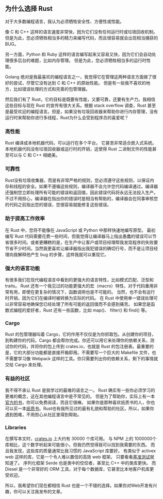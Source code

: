 
## 为什么选择 Rust

对于大多数编程语言，我认为必须牺牲安全性、方便性或性能。

像 C 和 C++ 这样的语言速度非常快，因为它们没有任何运行时或垃圾回收机制。 但是为此，您必须牺牲相当多的精力来编写代码，而且很容易就会出现相当捕获的 BUG。

另一方面，Python 和 Ruby 这样的语言编写起来又容易又快，因为它们会自动处理很多后台的难题，比如内存管理。 但是为此，您必须牺牲相当多的运行时性能。

Golang 绝对是我最喜欢的编程语言之一，我觉得它在管理这两种语言方面做了很好的尝试，尽管它没有达到 C 和 C++ 的原始性能。 但是有一些我不喜欢的地方，比如错误处理的方式和完善的包管理器。

然后我们有了 Rust，它的目标是既要有性能，又要可靠，还要有生产力。我相信这些目标与现在 Rust 的宣传有很大关系。根据 stack overflow 调查，Rust 甚至是最受欢迎的编程语言。但是，如果没有垃圾回收器来帮助你进行内存管理，没有运行时来帮助你进行多线程，Rust为什么会受到程序员的喜爱呢？

### 高性能

Rust 编译成本地机器代码，可以运行在多个平台。 它甚至非常适合嵌入式系统。 本地机器代码没有垃圾回收器或运行时的开销，这使得 Rust 二进制文件的性能甚至可以与 C 和 C++ 相媲美。


### 可靠性

Rust没有垃圾收集器，而是有非常严格的规则，您必须遵守这些规则，以保证内存和线程的安全。如果不遵循这些规则，编译器不会允许您代码编译通过。编译器还强制您立即处理所有可能的错误和返回值，因此错误代码将永远无法投入生产。不过不用担心，编译器在指出你的错误时是相当有帮助的，编译器会在同事审核您的代码之前指出您的错误，您很容易就能修复这些错误。

### 助于提高工作效率

在 Rust 中，您将不能像在 JavaScript 或 Python 中那样快速地编写原型。 最初编写 Rust 代码需要花费一些时间，但我觉得让编译器马上指出愚蠢的错误可以节省很多时间。或者更糟糕的是，在生产中让客户或项目经理帮我发现程序的失败要节省不少时间。当然我更喜欢让编译器指出我犯错误的确切行号，而不是让项目经理向我解释他产生 bug 的步骤，这样我就可以重现它。

### 强大的语言功能

有很多我们在现代编程语言中看到的更强大的语言特性，比如模式匹配、泛型和 traits。 Rust 还有一个我见过的功能更强大的宏（macro）特性，对于代码重用非常有用，即使在更复杂的情况下，函数调用也是不可能的。 当然，也不会有运行时开销，因为它们在编译时被转换为实际的代码。 在 Rust 中使用单一错误处理可以非常容易地确保您已经处理了所有可能的返回值而不会感到痛苦。 如果您是函数式编程的爱好者，Rust 还有一些函数，比如 map()、 filter() 和 find() 等。

### Cargo

Rust 的包管理器叫着 Cargo，它的作用不仅仅是为你抓取包。从创建你的项目，到构建你的代码，Cargo 都会帮你完成。你还可以用它来处理你的依赖关系，测试你的代码，并将你的包上传到 crates.io，也就是 Rust 的包注册表。最重要的是，它的大部分功能都是直接开箱即用。不需要写一个巨大的 Makefile 文件，也不需要学习像 Webpack 这样的工具。你只需要列出你的依赖关系，剩下的事情就交给 Cargo 来处理。

### 有益的社区

我不得不承认 Rust 是我学过的最难的语言之一。 Rust 确实有一些你必须学习的更难的概念，这在其他编程语言中是不常见的。 但是为了帮助你，实际上有一本[官方的书](https://doc.rust-lang.org/book/)，你可以免费阅读，而且它很棒。 如果你是那种喜欢纸质书的人，你也可以买一本[纸质书](https://search.jd.com/Search?keyword=rust&enc=utf-8&wq=rust&pvid=09f2411203ff4d60a9cf90585d4d1dcf)。Rust也有我所见过的最有礼貌和帮助的社区。所以，如果你遇到困难，不用担心从社区里得到帮助。

### Libraries 

在撰写本文时，[crates.io](https://crates.io/) 上大约有 30000 个库可用。 与 NPM 上的 1000000个库相比，这个数字听起来可能很小，但我仍然觉得我可以找到我需要的东西。 而且我发现，这些库的质量通常比我习惯的 JavaScript 库要好。 有类似于 activex web 这样的库，它是一个令人难以置信的高效 web 框架。 只要看看[基准测试](https://www.techempower.com/benchmarks/#section=data-r18)就知道了。 序列化框架 Serde 也是类中的佼佼者，甚至比 C++ 中的类库更快。 而 Diesel 是一个非常好的 ORM 工具，对于每个数据库，它甚至比本地客户机库更受欢迎。


所以，我希望你们现在都相信 Rust 也是一个不错的选择。如果你对Web开发有兴趣，你可以关注我发布的文章。

